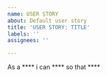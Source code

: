 ```yaml
---
name: USER STORY
about: Default user story
title: 'USER STORY: TITLE'
labels: ''
assignees: ''

---
```


As a **** i can **** so that ****
